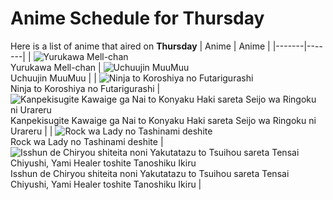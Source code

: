 # Anime Schedule for Thursday
Here is a list of anime that aired on **Thursday** 
| Anime | Anime |
|-------|-------|
| ![Yurukawa Mell-chan](https://cdn.myanimelist.net/images/anime/1277/149017.webp)<br>Yurukawa Mell-chan | ![Uchuujin MuuMuu](https://cdn.myanimelist.net/images/anime/1979/148096.webp)<br>Uchuujin MuuMuu |
| ![Ninja to Koroshiya no Futarigurashi](https://cdn.myanimelist.net/images/anime/1855/146642.webp)<br>Ninja to Koroshiya no Futarigurashi | ![Kanpekisugite Kawaige ga Nai to Konyaku Haki sareta Seijo wa Ringoku ni Urareru](https://cdn.myanimelist.net/images/anime/1263/148318.webp)<br>Kanpekisugite Kawaige ga Nai to Konyaku Haki sareta Seijo wa Ringoku ni Urareru |
| ![Rock wa Lady no Tashinami deshite](https://cdn.myanimelist.net/images/anime/1169/148459.webp)<br>Rock wa Lady no Tashinami deshite | ![Isshun de Chiryou shiteita noni Yakutatazu to Tsuihou sareta Tensai Chiyushi, Yami Healer toshite Tanoshiku Ikiru](https://cdn.myanimelist.net/images/anime/1211/147335.webp)<br>Isshun de Chiryou shiteita noni Yakutatazu to Tsuihou sareta Tensai Chiyushi, Yami Healer toshite Tanoshiku Ikiru |
